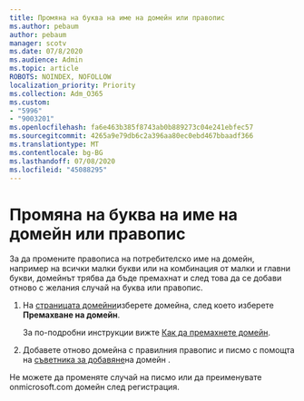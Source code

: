 ```yaml
---
title: Промяна на буква на име на домейн или правопис
ms.author: pebaum
author: pebaum
manager: scotv
ms.date: 07/8/2020
ms.audience: Admin
ms.topic: article
ROBOTS: NOINDEX, NOFOLLOW
localization_priority: Priority
ms.collection: Adm_O365
ms.custom:
- "5996"
- "9003201"
ms.openlocfilehash: fa6e463b385f8743ab0b889273c04e241ebfec57
ms.sourcegitcommit: 4265a9e79db6c2a396aa80ec0ebd467bbaadf366
ms.translationtype: MT
ms.contentlocale: bg-BG
ms.lasthandoff: 07/08/2020
ms.locfileid: "45088295"
---
```

# <a name="change-a-domain-name-letter-case-or-spelling"></a>Промяна на буква на име на домейн или правопис

За да промените правописа на потребителско име на домейн, например на всички малки букви или на комбинация от малки и главни букви, домейнът трябва да бъде премахнат и след това да се добави отново с желания случай на буква или правопис.

1. На [страницата домейни](https://portal.office.com/adminportal/home#/Domains)изберете домейна, след което изберете **Премахване на домейн**.</br>

    За по-подробни инструкции вижте [Как да премахнете домейн](https://docs.microsoft.com/microsoft-365/admin/get-help-with-domains/remove-a-domain?view=o365-worldwide).

2. Добавете отново домейна с правилния правопис и писмо с помощта на [съветника за добавяне](https://portal.office.com/adminportal/home#/Domains/Wizard)на домейн .

Не можете да променяте случай на писмо или да преименувате onmicrosoft.com домейн след регистрация.